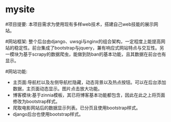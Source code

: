 # mysite

#项目提要: 
本项目需求为使用现有多样web技术，搭建自己web技能的展示网站。 

#网站框架: 
整个后台由django、uwsgi与nginx的组合架构，一定程度上能提高网站的稳定性。前台集成了bootstrap与jquery，兼有响应式网站特点与交互性。另一模块为基于scrapy的数据爬虫，能做到防ban的基本功能，且其数据在前台也有显示。 

#网站功能: 
* 主页面:导航栏以及左侧导航栏隐藏，动态背景以及热点按钮。可以在后台添加数据，主页面动态显示。图片点击放大功能。<br> 
* 博客模块:基于zinnia模板，其已将博客基本功能都包含，因此在此之上将页面修改为bootstrap样式。 <br> 
* 爬取电影网站后的数据显示列表。已分页且使用bootstrap样式。 <br> 
* django后台也使用bootstrap样式。<br> 
